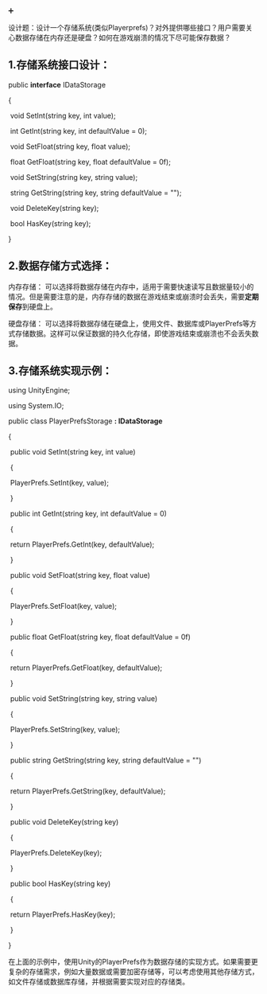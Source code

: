 ➕

设计题：设计一个存储系统(类似Playerprefs)？对外提供哪些接口？用户需要关心数据存储在内存还是硬盘？如何在游戏崩溃的情况下尽可能保存数据？





## 1.存储系统接口设计：

public **interface** IDataStorage

{

​    void SetInt(string key, int value);

​    int GetInt(string key, int defaultValue = 0);

​    void SetFloat(string key, float value);

​    float GetFloat(string key, float defaultValue = 0f);

​    void SetString(string key, string value);

​    string GetString(string key, string defaultValue = "");

​    void DeleteKey(string key);

​    bool HasKey(string key);

}



## 2.数据存储方式选择：

内存存储： 可以选择将数据存储在内存中，适用于需要快速读写且数据量较小的情况。但是需要注意的是，内存存储的数据在游戏结束或崩溃时会丢失，需要**定期保存**到硬盘上。

硬盘存储： 可以选择将数据存储在硬盘上，使用文件、数据库或PlayerPrefs等方式存储数据。这样可以保证数据的持久化存储，即使游戏结束或崩溃也不会丢失数据。



## 3.存储系统实现示例：

using UnityEngine;

using System.IO;

public class PlayerPrefsStorage **: IDataStorage**

{

​    public void SetInt(string key, int value)

​    {

​        PlayerPrefs.SetInt(key, value);

​    }

​    public int GetInt(string key, int defaultValue = 0)

​    {

​        return PlayerPrefs.GetInt(key, defaultValue);

​    }

​    public void SetFloat(string key, float value)

​    {

​        PlayerPrefs.SetFloat(key, value);

​    }

​    public float GetFloat(string key, float defaultValue = 0f)

​    {

​        return PlayerPrefs.GetFloat(key, defaultValue);

​    }

​    public void SetString(string key, string value)

​    {

​        PlayerPrefs.SetString(key, value);

​    }

​    public string GetString(string key, string defaultValue = "")

​    {

​        return PlayerPrefs.GetString(key, defaultValue);

​    }

​    public void DeleteKey(string key)

​    {

​        PlayerPrefs.DeleteKey(key);

​    }

​    public bool HasKey(string key)

​    {

​        return PlayerPrefs.HasKey(key);

​    }

}

在上面的示例中，使用Unity的PlayerPrefs作为数据存储的实现方式。如果需要更复杂的存储需求，例如大量数据或需要加密存储等，可以考虑使用其他存储方式，如文件存储或数据库存储，并根据需要实现对应的存储类。